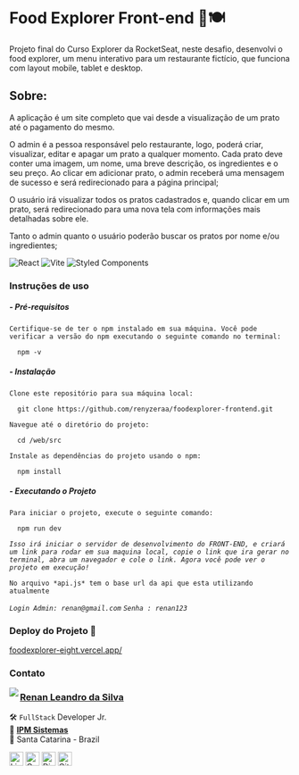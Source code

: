 # Food Explorer Front-end 🥗🍽

Projeto final do Curso Explorer da RocketSeat, neste desafio, desenvolvi o food explorer, um menu interativo para um restaurante fictício, que funciona com layout mobile, tablet e desktop.

## Sobre:

A aplicação é um site completo que vai desde a visualização de um prato até o pagamento do mesmo.

O admin é a pessoa responsável pelo restaurante, logo, poderá criar, visualizar, editar e apagar um prato a qualquer momento. Cada prato deve conter uma imagem, um nome, uma breve descrição, os ingredientes e o seu preço. Ao clicar em adicionar prato, o admin receberá uma mensagem de sucesso e será redirecionado para a página principal;

O usuário irá visualizar todos os pratos cadastrados e, quando clicar em um prato, será redirecionado para uma nova tela com informações mais detalhadas sobre ele.

Tanto o admin quanto o usuário poderão buscar os pratos por nome e/ou ingredientes;

![React](https://img.shields.io/badge/react-%2320232a.svg?style=for-the-badge&logo=react&logoColor=%2361DAFB) ![Vite](https://img.shields.io/badge/vite-%23646CFF.svg?style=for-the-badge&logo=vite&logoColor=white) ![Styled Components](https://img.shields.io/badge/styled--components-DB7093?style=for-the-badge&logo=styled-components&logoColor=white)

### Instruções de uso

##### - Pré-requisitos

`Certifique-se de ter o npm instalado em sua máquina. Você pode verificar a versão do npm executando o seguinte comando no terminal:`

      npm -v

##### - Instalação

`Clone este repositório para sua máquina local:`

      git clone https://github.com/renyzeraa/foodexplorer-frontend.git

`Navegue até o diretório do projeto:`

      cd /web/src

`Instale as dependências do projeto usando o npm:`

      npm install

##### - Executando o Projeto

`Para iniciar o projeto, execute o seguinte comando:`

      npm run dev

_`Isso irá iniciar o servidor de desenvolvimento do FRONT-END, e criará um link para rodar em sua maquina local, copie o link que ira gerar no terminal, abra um navegador e cole o link. Agora você pode ver o projeto em execução!`_

`No arquivo *api.js* tem o base url da api que esta utilizando atualmente`

_`Login Admin: renan@gmail.com`_
_`Senha : renan123`_

### Deploy do Projeto 🚀

<a href='https://foodexplorer-eight.vercel.app/' target='_blank'>foodexplorer-eight.vercel.app/</a>

### Contato

<img align="left" src="https://www.github.com/renyzeraa.png?size=150">

### [**Renan Leandro da Silva**](https://github.com/renyzeraa)

🛠 `FullStack` Developer Jr. <br>
💼 [**IPM Sistemas**](https://www.ipm.com/) <br>
📍 Santa Catarina - Brazil

<a href="https://www.linkedin.com/in/renyzeraa" target="_blank"><img src="https://img.shields.io/badge/LinkedIn-0077B5?style=flat&logo=linkedin&logoColor=white" alt="LinkedIn Badge" height="25"></a>&nbsp;<a href="mailto:renansilvaytb@gmail.com" target="_blank"><img src="https://img.shields.io/badge/Gmail-D14836?style=flat&logo=gmail&logoColor=white" alt="Gmail Badge" height="25"></a>&nbsp;<a href="#"><img src="https://img.shields.io/badge/Discord-%237289DA.svg?logo=discord&logoColor=white" title="renan_s#7826" alt="Discord Badge" height="25"></a>&nbsp;<a href="https://www.github.com/renyzeraa" target="_blank"><img src="https://img.shields.io/badge/GitHub-100000?style=flat&logo=github&logoColor=white" alt="GitHub Badge" height="25"></a>&nbsp;

<br clear="left"/>
